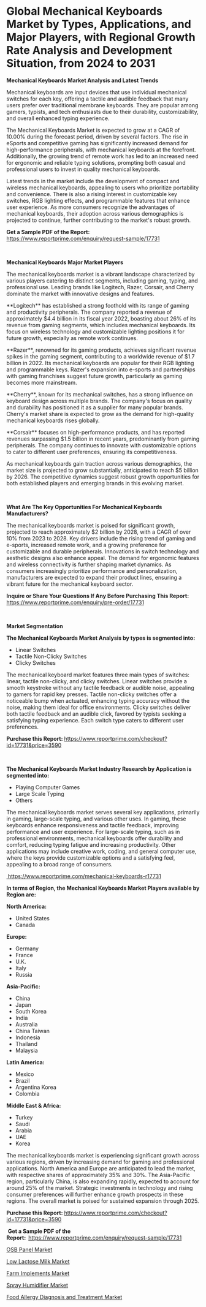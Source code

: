 <p><h1>Global Mechanical Keyboards Market by Types, Applications, and Major Players, with Regional Growth Rate Analysis and Development Situation, from 2024 to 2031</h1></p><p><strong>Mechanical Keyboards Market Analysis and Latest Trends</strong></p>
<p><p>Mechanical keyboards are input devices that use individual mechanical switches for each key, offering a tactile and audible feedback that many users prefer over traditional membrane keyboards. They are popular among gamers, typists, and tech enthusiasts due to their durability, customizability, and overall enhanced typing experience.</p><p>The Mechanical Keyboards Market is expected to grow at a CAGR of 10.00% during the forecast period, driven by several factors. The rise in eSports and competitive gaming has significantly increased demand for high-performance peripherals, with mechanical keyboards at the forefront. Additionally, the growing trend of remote work has led to an increased need for ergonomic and reliable typing solutions, prompting both casual and professional users to invest in quality mechanical keyboards.</p><p>Latest trends in the market include the development of compact and wireless mechanical keyboards, appealing to users who prioritize portability and convenience. There is also a rising interest in customizable key switches, RGB lighting effects, and programmable features that enhance user experience. As more consumers recognize the advantages of mechanical keyboards, their adoption across various demographics is projected to continue, further contributing to the market's robust growth.</p></p>
<p><strong>Get a Sample PDF of the Report:&nbsp;</strong> <a href="https://www.reportprime.com/enquiry/request-sample/17731?utm_campaign=99&utm_medium=2&utm_source=Github&utm_content=ia&utm_term=20112024&utm_id=mechanical-keyboards">https://www.reportprime.com/enquiry/request-sample/17731</a></p>
<p>&nbsp;</p>
<p><strong>Mechanical Keyboards Major Market Players</strong></p>
<p><p>The mechanical keyboards market is a vibrant landscape characterized by various players catering to distinct segments, including gaming, typing, and professional use. Leading brands like Logitech, Razer, Corsair, and Cherry dominate the market with innovative designs and features.</p><p>**Logitech** has established a strong foothold with its range of gaming and productivity peripherals. The company reported a revenue of approximately $4.4 billion in its fiscal year 2022, boasting about 26% of its revenue from gaming segments, which includes mechanical keyboards. Its focus on wireless technology and customizable lighting positions it for future growth, especially as remote work continues.</p><p>**Razer**, renowned for its gaming products, achieves significant revenue spikes in the gaming segment, contributing to a worldwide revenue of $1.7 billion in 2022. Its mechanical keyboards are popular for their RGB lighting and programmable keys. Razer's expansion into e-sports and partnerships with gaming franchises suggest future growth, particularly as gaming becomes more mainstream.</p><p>**Cherry**, known for its mechanical switches, has a strong influence on keyboard design across multiple brands. The company's focus on quality and durability has positioned it as a supplier for many popular brands. Cherry's market share is expected to grow as the demand for high-quality mechanical keyboards rises globally.</p><p>**Corsair** focuses on high-performance products, and has reported revenues surpassing $1.5 billion in recent years, predominantly from gaming peripherals. The company continues to innovate with customizable options to cater to different user preferences, ensuring its competitiveness.</p><p>As mechanical keyboards gain traction across various demographics, the market size is projected to grow substantially, anticipated to reach $5 billion by 2026. The competitive dynamics suggest robust growth opportunities for both established players and emerging brands in this evolving market.</p></p>
<p>&nbsp;</p>
<p><strong>What Are The Key Opportunities For Mechanical Keyboards Manufacturers?</strong></p>
<p><p>The mechanical keyboards market is poised for significant growth, projected to reach approximately $2 billion by 2028, with a CAGR of over 10% from 2023 to 2028. Key drivers include the rising trend of gaming and e-sports, increased remote work, and a growing preference for customizable and durable peripherals. Innovations in switch technology and aesthetic designs also enhance appeal. The demand for ergonomic features and wireless connectivity is further shaping market dynamics. As consumers increasingly prioritize performance and personalization, manufacturers are expected to expand their product lines, ensuring a vibrant future for the mechanical keyboard sector.</p></p>
<p><strong>Inquire or Share Your Questions If Any Before Purchasing This Report:</strong> <a href="https://www.reportprime.com/enquiry/pre-order/17731?utm_campaign=99&utm_medium=2&utm_source=Github&utm_content=ia&utm_term=20112024&utm_id=mechanical-keyboards">https://www.reportprime.com/enquiry/pre-order/17731</a></p>
<p>&nbsp;</p>
<p><strong>Market Segmentation</strong></p>
<p><strong>The Mechanical Keyboards Market Analysis by types is segmented into:</strong></p>
<p><ul><li>Linear Switches</li><li>Tactile Non-Clicky Switches</li><li>Clicky Switches</li></ul></p>
<p><p>The mechanical keyboard market features three main types of switches: linear, tactile non-clicky, and clicky switches. Linear switches provide a smooth keystroke without any tactile feedback or audible noise, appealing to gamers for rapid key presses. Tactile non-clicky switches offer a noticeable bump when actuated, enhancing typing accuracy without the noise, making them ideal for office environments. Clicky switches deliver both tactile feedback and an audible click, favored by typists seeking a satisfying typing experience. Each switch type caters to different user preferences.</p></p>
<p><strong>Purchase this Report:&nbsp;</strong><a href="https://www.reportprime.com/checkout?id=17731&price=3590&utm_campaign=99&utm_medium=2&utm_source=Github&utm_content=ia&utm_term=20112024&utm_id=mechanical-keyboards">https://www.reportprime.com/checkout?id=17731&price=3590</a></p>
<p>&nbsp;</p>
<p><strong>The Mechanical Keyboards Market Industry Research by Application is segmented into:</strong></p>
<p><ul><li>Playing Computer Games</li><li>Large Scale Typing</li><li>Others</li></ul></p>
<p><p>The mechanical keyboards market serves several key applications, primarily in gaming, large-scale typing, and various other uses. In gaming, these keyboards enhance responsiveness and tactile feedback, improving performance and user experience. For large-scale typing, such as in professional environments, mechanical keyboards offer durability and comfort, reducing typing fatigue and increasing productivity. Other applications may include creative work, coding, and general computer use, where the keys provide customizable options and a satisfying feel, appealing to a broad range of consumers.</p></p>
<p><a href="https://www.reportprime.com/mechanical-keyboards-r17731?utm_campaign=99&utm_medium=2&utm_source=Github&utm_content=ia&utm_term=20112024&utm_id=mechanical-keyboards">&nbsp;https://www.reportprime.com/mechanical-keyboards-r17731</a></p>
<p><strong>In terms of Region, the Mechanical Keyboards Market Players available by Region are:</strong></p>
<p>
    <p> <strong> North America: </strong>
        <ul>
            <li>United States</li>
            <li>Canada</li>
        </ul>
        </p> 
    <p> <strong> Europe: </strong>
        <ul>
            <li>Germany</li>
            <li>France</li>
            <li>U.K.</li>
            <li>Italy</li>
            <li>Russia</li>
        </ul>
        </p> 
    <p> <strong> Asia-Pacific: </strong>
        <ul>
            <li>China</li>
            <li>Japan</li>
            <li>South Korea</li>
            <li>India</li>
            <li>Australia</li>
            <li>China Taiwan</li>
            <li>Indonesia</li>
            <li>Thailand</li>
            <li>Malaysia</li>
        </ul>
        </p> 
    <p> <strong> Latin America: </strong>
        <ul>
            <li>Mexico</li>
            <li>Brazil</li>
            <li>Argentina Korea</li>
            <li>Colombia</li>
        </ul>
        </p> 
    <p> <strong> Middle East & Africa: </strong>
        <ul>
            <li>Turkey</li>
            <li>Saudi</li>
            <li>Arabia</li>
            <li>UAE</li>
            <li>Korea</li>
        </ul>
    </p>
    </p>
<p><p>The mechanical keyboards market is experiencing significant growth across various regions, driven by increasing demand for gaming and professional applications. North America and Europe are anticipated to lead the market, with respective shares of approximately 35% and 30%. The Asia-Pacific region, particularly China, is also expanding rapidly, expected to account for around 25% of the market. Strategic investments in technology and rising consumer preferences will further enhance growth prospects in these regions. The overall market is poised for sustained expansion through 2025.</p></p>
<p><strong>Purchase this Report: </strong><a href="https://www.reportprime.com/checkout?id=17731&price=3590&utm_campaign=99&utm_medium=2&utm_source=Github&utm_content=ia&utm_term=20112024&utm_id=mechanical-keyboards">https://www.reportprime.com/checkout?id=17731&price=3590</a></p>
<p>&nbsp;<strong>Get a Sample PDF of the Report:&nbsp;&nbsp;</strong><a href="https://www.reportprime.com/enquiry/request-sample/17731?utm_campaign=99&utm_medium=2&utm_source=Github&utm_content=ia&utm_term=20112024&utm_id=mechanical-keyboards">https://www.reportprime.com/enquiry/request-sample/17731</a></p>
<p><strong></strong></p>
<p><p><a href="https://www.linkedin.com/pulse/osb-panel-market-growth-outlook-from-2024-2031-projecting-xefge?utm_campaign=99&utm_medium=2&utm_source=Github&utm_content=ia&utm_term=20112024&utm_id=mechanical-keyboards">OSB Panel Market</a></p><p><a href="https://www.linkedin.com/pulse/low-lactose-milk-market-evolution-regional-adaptations-innovation-jz4cf?utm_campaign=99&utm_medium=2&utm_source=Github&utm_content=ia&utm_term=20112024&utm_id=mechanical-keyboards">Low Lactose Milk Market</a></p><p><a href="https://issuu.com/reportprime-2/docs/farm-implements-market-size-2030.pp_0d984c891b8565?utm_campaign=99&utm_medium=2&utm_source=Github&utm_content=ia&utm_term=20112024&utm_id=mechanical-keyboards">Farm Implements Market</a></p><p><a href="https://www.linkedin.com/pulse/spray-humidifier-market-penetration-strategies-untapped-jmyxe?utm_campaign=99&utm_medium=2&utm_source=Github&utm_content=ia&utm_term=20112024&utm_id=mechanical-keyboards">Spray Humidifier Market</a></p><p><a href="https://issuu.com/reportprime-2/docs/food-allergy-diagnosis-and-treatmen_535384d4dbbb64?utm_campaign=99&utm_medium=2&utm_source=Github&utm_content=ia&utm_term=20112024&utm_id=mechanical-keyboards">Food Allergy Diagnosis and Treatment Market</a></p></p>